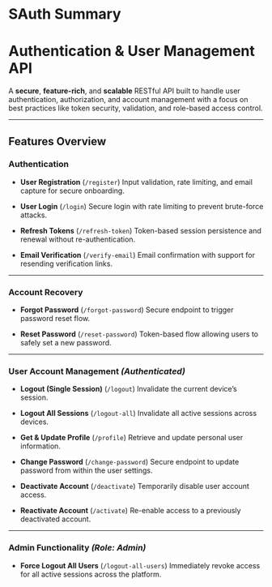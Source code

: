 # SAuth Summary

# Authentication & User Management API

A **secure**, **feature-rich**, and **scalable** RESTful API built to handle user authentication, authorization, and account management with a focus on best practices like token security, validation, and role-based access control.

---

## Features Overview

### Authentication

* **User Registration** (`/register`)
  Input validation, rate limiting, and email capture for secure onboarding.

* **User Login** (`/login`)
  Secure login with rate limiting to prevent brute-force attacks.

* **Refresh Tokens** (`/refresh-token`)
  Token-based session persistence and renewal without re-authentication.

* **Email Verification** (`/verify-email`)
  Email confirmation with support for resending verification links.

---

### Account Recovery

* **Forgot Password** (`/forgot-password`)
  Secure endpoint to trigger password reset flow.

* **Reset Password** (`/reset-password`)
  Token-based flow allowing users to safely set a new password.

---

### User Account Management *(Authenticated)*

* **Logout (Single Session)** (`/logout`)
  Invalidate the current device’s session.

* **Logout All Sessions** (`/logout-all`)
  Invalidate all active sessions across devices.

* **Get & Update Profile** (`/profile`)
  Retrieve and update personal user information.

* **Change Password** (`/change-password`)
  Secure endpoint to update password from within the user settings.

* **Deactivate Account** (`/deactivate`)
  Temporarily disable user account access.

* **Reactivate Account** (`/activate`)
  Re-enable access to a previously deactivated account.

---

### Admin Functionality *(Role: Admin)*

* **Force Logout All Users** (`/logout-all-users`)
  Immediately revoke access for all active sessions across the platform.
